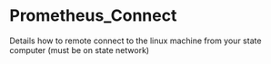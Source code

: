 # Prometheus_Connect
Details how to remote connect to the linux machine from your state computer (must be on state network) 
